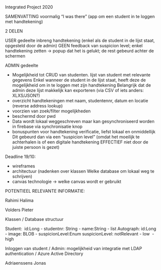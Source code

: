 Integrated Project 2020

SAMENVATTING
voormalig “I was there” (app om een student in te loggen met handtekening)


2 DELEN

USER gedeelte
inbreng handtekening (enkel als de student in de lijst staat, opgesteld door de admin)
GEEN feedback van suspicion level; enkel handtekening zetten -> popup dat het is gelukt; de rest gebeurd achter de schermen


ADMIN gedeelte
- Mogelijkheid tot CRUD van studenten. lijst van student met relevante gegevens
	Enkel wanneer de student in de lijst staat, heeft deze de mogelijkheid om in te loggen met zijn handtekening
	Belangrijk dat de admin deze lijst makkelijk kan exporteren (via CSV of iets anders: XLXS/JSON?) 
- overzicht handtekeningen met naam, studentennr, datum en locatie (reverse address lookup)
- voorzien van zoek/filter mogelijkheden
- beschermd door pwd 
- Data wordt lokaal weggeschreven maar kan gesynchroniseerd worden in firebase via synchronisatie knop
- bonuspunten voor handtekening verificatie, liefst lokaal en onmiddellijk
	Dit gebeurd dan via een “suspicion level” (omdat het moeilijk te achterhalen is of een digitale handtekening EFFECTIEF niet door de juiste persoon is gezet)


Deadline 19/10:
- wireframes
- architectuur (nadenken over klassen Welke database om lokaal weg te schrijven)
- canvas technologie -> welke canvas wordt er gebruikt








POTENTIEEL RELEVANTE INFORMATIE:

Rahimi Halima






Volders Pieter

Klassen / Database structuur

Student:  id:Long - studentnr: String - name:String - list<Autograph>
Autograph: id:Long - image: BLOB - suspicionLevel:Enum
suspicionLevel: notRelevant - low  - high


Inloggen van student / Admin:
mogelijkheid van integratie met LDAP authentication / Azure Active Directory




Adriaenssens Jonas






